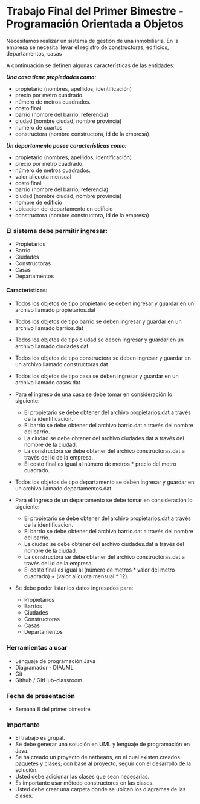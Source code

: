 # Trabajo Final del Primer Bimestre - Programación Orientada a Objetos

Necesitamos realizar un sistema de gestión de una inmobiliaria. En la empresa se necesita llevar el registro de constructoras, edificios, departamentos, casas

A continuación se definen algunas características de las entidades:

***Una casa tiene propiedades como:***

- propietario (nombres, apellidos, identificación)
- precio por metro cuadrado.
- número de metros cuadrados.
- costo final 
- barrio (nombre del barrio, referencia)
- ciudad (nombre ciudad, nombre provincia)
- numero de cuartos
- constructora (nombre constructora, id de la empresa)

***Un departamento posee características como:***

- propietario (nombres, apellidos, identificación)
- precio por metro cuadrado.
- número de metros cuadrados.
- valor alícuota mensual
- costo final 
- barrio (nombre del barrio, referencia)
- ciudad (nombre ciudad, nombre provincia)
- nombre de edificio
- ubicacion del departamento en edificio
- constructora (nombre constructora, id de la empresa)


### El sistema debe permitir ingresar:

- Propietarios
- Barrio
- Ciudades
- Constructoras
- Casas
- Departamentos

#### Características:

* Todos los objetos de tipo propietario se deben ingresar y guardar en un archivo llamado propietarios.dat
* Todos los objetos de tipo barrio se deben ingresar y guardar en un archivo llamado barrios.dat
* Todos los objetos de tipo ciudad se deben ingresar y guardar en un archivo llamado ciudades.dat
* Todos los objetos de tipo constructora se deben ingresar y guardar en un archivo llamado constructoras.dat
* Todos los objetos de tipo casa se deben ingresar y guardar en un archivo llamado casas.dat
* Para el ingreso de una casa se debe tomar en consideración lo siguiente:
	* El propietario se debe obtener del archivo propietarios.dat a través de la identificacion.
	* El barrio se debe obtener del archivo barrio.dat a través del nombre del barrio.
	* La ciudad se debe obtener del archivo ciudades.dat a través del nombre de la ciudad.
	* La constructora se debe obtener del archivo constructoras.dat a través del id de la empresa.
	* El costo final es igual al número de metros * precio del metro cuadrado.
    
* Todos los objetos de tipo departamento se deben ingresar y guardar en un archivo llamado departamentos.dat
* Para el ingreso de un departamento se debe tomar en consideración lo siguiente:
	* El propietario se debe obtener del archivo propietarios.dat a través de la identificacion.
	* El barrio se debe obtener del archivo barrio.dat a través del nombre del barrio.
	* La ciudad se debe obtener del archivo ciudades.dat a través del nombre de la ciudad.
	* La constructora se debe obtener del archivo constructoras.dat a través del id de la empresa.
	* El costo final es igual al (número de metros * valor del metro cuadrado) + (valor alícuota mensual * 12).
 
* Se debe poder listar los datos ingresados para:
	* Propietarios
	* Barrios
	* Ciudades
	* Constructoras
	* Casas
	* Departamentos

### Herramientas a usar

- Lenguaje de programación Java
- Diagramador - DIAUML
- Git
- Github / GitHub-classroom

### Fecha de presentación

- Semana 8 del primer bimestre

### Importante

- El trabajo es grupal.
- Se debe generar una solución en UML y lenguaje de programación en Java.
- Se ha creado un proyecto de netbeans, en el cual existen creados paquetes y clases; con base al proyecto, seguir con el desarrollo de la solución. 
- Usted debe adicionar las clases que sean necesarias.
- Es importante usar método constructores en las clases.
- Usted debe crear una carpeta donde se ubican los diagramas de las clases.
